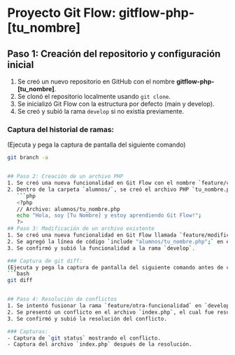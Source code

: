 # Proyecto Git Flow: gitflow-php-[tu_nombre]

## Paso 1: Creación del repositorio y configuración inicial
1. Se creó un nuevo repositorio en GitHub con el nombre **gitflow-php-[tu_nombre]**.
2. Se clonó el repositorio localmente usando `git clone`.
3. Se inicializó Git Flow con la estructura por defecto (main y develop).
4. Se creó y subió la rama `develop` si no existía previamente.

### Captura del historial de ramas:
(Ejecuta y pega la captura de pantalla del siguiente comando)
```bash
git branch -a


## Paso 2: Creación de un archivo PHP
1. Se creó una nueva funcionalidad en Git Flow con el nombre `feature/crear-mi-archivo`.
2. Dentro de la carpeta `alumnos/`, se creó el archivo PHP `tu_nombre.php` con el siguiente contenido:
   ```php
   <?php
   // Archivo: alumnos/tu_nombre.php
   echo "Hola, soy [Tu Nombre] y estoy aprendiendo Git Flow!";
   ?>
## Paso 3: Modificación de un archivo existente
1. Se creó una nueva funcionalidad en Git Flow llamada `feature/modificar-index`.
2. Se agregó la línea de código `include "alumnos/tu_nombre.php";` en el archivo `index.php`.
3. Se confirmó y subió la funcionalidad a la rama `develop`.

### Captura de git diff:
(Ejecuta y pega la captura de pantalla del siguiente comando antes de confirmar los cambios)
```bash
git diff


## Paso 4: Resolución de conflictos
1. Se intentó fusionar la rama `feature/otra-funcionalidad` en `develop`.
2. Se presentó un conflicto en el archivo `index.php`, el cual fue resuelto manualmente.
3. Se confirmó y subió la resolución del conflicto.

### Capturas:
- Captura de `git status` mostrando el conflicto.
- Captura del archivo `index.php` después de la resolución.
